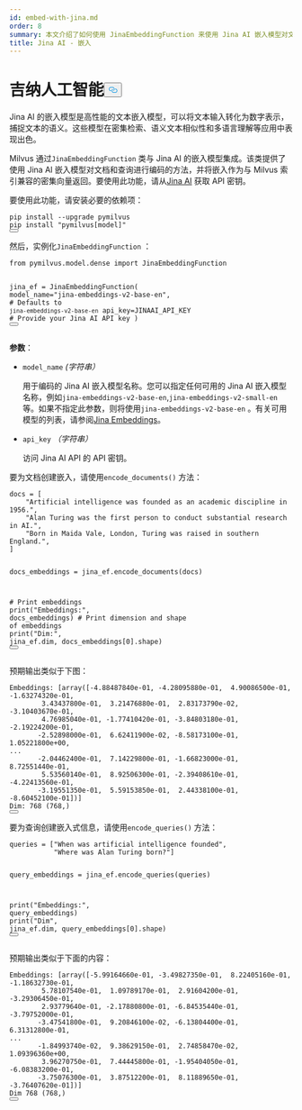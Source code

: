```yaml
---
id: embed-with-jina.md
order: 8
summary: 本文介绍了如何使用 JinaEmbeddingFunction 来使用 Jina AI 嵌入模型对文档和查询进行编码。
title: Jina AI - 嵌入
---
```

<h1 id="Jina-AI" class="common-anchor-header">吉纳人工智能<button data-href="#Jina-AI" class="anchor-icon" translate="no">
      <svg translate="no"
        aria-hidden="true"
        focusable="false"
        height="20"
        version="1.1"
        viewBox="0 0 16 16"
        width="16"
      >
        <path
          fill="#0092E4"
          fill-rule="evenodd"
          d="M4 9h1v1H4c-1.5 0-3-1.69-3-3.5S2.55 3 4 3h4c1.45 0 3 1.69 3 3.5 0 1.41-.91 2.72-2 3.25V8.59c.58-.45 1-1.27 1-2.09C10 5.22 8.98 4 8 4H4c-.98 0-2 1.22-2 2.5S3 9 4 9zm9-3h-1v1h1c1 0 2 1.22 2 2.5S13.98 12 13 12H9c-.98 0-2-1.22-2-2.5 0-.83.42-1.64 1-2.09V6.25c-1.09.53-2 1.84-2 3.25C6 11.31 7.55 13 9 13h4c1.45 0 3-1.69 3-3.5S14.5 6 13 6z"
        ></path>
      </svg>
    </button></h1><p>Jina AI 的嵌入模型是高性能的文本嵌入模型，可以将文本输入转化为数字表示，捕捉文本的语义。这些模型在密集检索、语义文本相似性和多语言理解等应用中表现出色。</p>
<p>Milvus 通过<code translate="no">JinaEmbeddingFunction</code> 类与 Jina AI 的嵌入模型集成。该类提供了使用 Jina AI 嵌入模型对文档和查询进行编码的方法，并将嵌入作为与 Milvus 索引兼容的密集向量返回。要使用此功能，请从<a href="https://jina.ai/embeddings/">Jina AI</a> 获取 API 密钥。</p>
<p>要使用此功能，请安装必要的依赖项：</p>
<pre><code translate="no" class="language-bash">pip install --upgrade pymilvus
pip install <span class="hljs-string">&quot;pymilvus[model]&quot;</span>
<button class="copy-code-btn"></button></code></pre>
<p>然后，实例化<code translate="no">JinaEmbeddingFunction</code> ：</p>
<pre><code translate="no" class="language-python"><span class="hljs-keyword">from</span> pymilvus.model.dense <span class="hljs-keyword">import</span> JinaEmbeddingFunction

jina_ef = JinaEmbeddingFunction(
    model_name=<span class="hljs-string">&quot;jina-embeddings-v2-base-en&quot;</span>, <span class="hljs-comment"># Defaults to `jina-embeddings-v2-base-en`</span>
    api_key=JINAAI_API_KEY <span class="hljs-comment"># Provide your Jina AI API key</span>
)
<button class="copy-code-btn"></button></code></pre>
<p><strong>参数</strong>：</p>
<ul>
<li><p><code translate="no">model_name</code> <em>(字符串）</em></p>
<p>用于编码的 Jina AI 嵌入模型名称。您可以指定任何可用的 Jina AI 嵌入模型名称，例如<code translate="no">jina-embeddings-v2-base-en</code>,<code translate="no">jina-embeddings-v2-small-en</code> 等。如果不指定此参数，则将使用<code translate="no">jina-embeddings-v2-base-en</code> 。有关可用模型的列表，请参阅<a href="https://jina.ai/embeddings">Jina Embeddings</a>。</p></li>
<li><p><code translate="no">api_key</code> <em>（字符串）</em></p>
<p>访问 Jina AI API 的 API 密钥。</p></li>
</ul>
<p>要为文档创建嵌入，请使用<code translate="no">encode_documents()</code> 方法：</p>
<pre><code translate="no" class="language-python">docs = [
    <span class="hljs-string">&quot;Artificial intelligence was founded as an academic discipline in 1956.&quot;</span>,
    <span class="hljs-string">&quot;Alan Turing was the first person to conduct substantial research in AI.&quot;</span>,
    <span class="hljs-string">&quot;Born in Maida Vale, London, Turing was raised in southern England.&quot;</span>,
]

docs_embeddings = jina_ef.encode_documents(docs)

<span class="hljs-comment"># Print embeddings</span>
<span class="hljs-built_in">print</span>(<span class="hljs-string">&quot;Embeddings:&quot;</span>, docs_embeddings)
<span class="hljs-comment"># Print dimension and shape of embeddings</span>
<span class="hljs-built_in">print</span>(<span class="hljs-string">&quot;Dim:&quot;</span>, jina_ef.dim, docs_embeddings[<span class="hljs-number">0</span>].shape)
<button class="copy-code-btn"></button></code></pre>
<p>预期输出类似于下图：</p>
<pre><code translate="no" class="language-python">Embeddings: [array([-4.88487840e-01, -4.28095880e-01,  4.90086500e-01, -1.63274320e-01,
        3.43437800e-01,  3.21476880e-01,  2.83173790e-02, -3.10403670e-01,
        4.76985040e-01, -1.77410420e-01, -3.84803180e-01, -2.19224200e-01,
       -2.52898000e-01,  6.62411900e-02, -8.58173100e-01,  1.05221800e+00,
...
       -2.04462400e-01,  7.14229800e-01, -1.66823000e-01,  8.72551440e-01,
        5.53560140e-01,  8.92506300e-01, -2.39408610e-01, -4.22413560e-01,
       -3.19551350e-01,  5.59153850e-01,  2.44338100e-01, -8.60452100e-01])]
Dim: 768 (768,)
<button class="copy-code-btn"></button></code></pre>
<p>要为查询创建嵌入式信息，请使用<code translate="no">encode_queries()</code> 方法：</p>
<pre><code translate="no" class="language-python">queries = [<span class="hljs-string">&quot;When was artificial intelligence founded&quot;</span>, 
           <span class="hljs-string">&quot;Where was Alan Turing born?&quot;</span>]

query_embeddings = jina_ef.encode_queries(queries)

<span class="hljs-built_in">print</span>(<span class="hljs-string">&quot;Embeddings:&quot;</span>, query_embeddings)
<span class="hljs-built_in">print</span>(<span class="hljs-string">&quot;Dim&quot;</span>, jina_ef.dim, query_embeddings[<span class="hljs-number">0</span>].shape)
<button class="copy-code-btn"></button></code></pre>
<p>预期输出类似于下面的内容：</p>
<pre><code translate="no" class="language-python">Embeddings: [array([-5.99164660e-01, -3.49827350e-01,  8.22405160e-01, -1.18632730e-01,
        5.78107540e-01,  1.09789170e-01,  2.91604200e-01, -3.29306450e-01,
        2.93779640e-01, -2.17880800e-01, -6.84535440e-01, -3.79752000e-01,
       -3.47541800e-01,  9.20846100e-02, -6.13804400e-01,  6.31312800e-01,
...
       -1.84993740e-02,  9.38629150e-01,  2.74858470e-02,  1.09396360e+00,
        3.96270750e-01,  7.44445800e-01, -1.95404050e-01, -6.08383200e-01,
       -3.75076300e-01,  3.87512200e-01,  8.11889650e-01, -3.76407620e-01])]
Dim 768 (768,)
<button class="copy-code-btn"></button></code></pre>
